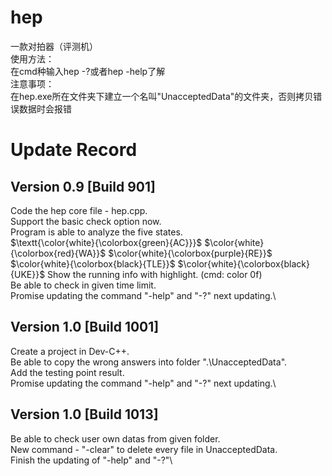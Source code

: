 # hep
 一款对拍器（评测机）\
 使用方法：\
 在cmd种输入hep -?或者hep -help了解\
 注意事项：\
 在hep.exe所在文件夹下建立一个名叫"UnacceptedData"的文件夹，否则拷贝错误数据时会报错

# Update Record
## Version 0.9 [Build 901]
Code the hep core file - hep.cpp.\
Support the basic check option now.\
Program is able to analyze the five states.\
$\textt{\color{white}{\colorbox{green}{AC}}}$
$\color{white}{\colorbox{red}{WA}}$
$\color{white}{\colorbox{purple}{RE}}$
$\color{white}{\colorbox{black}{TLE}}$
$\color{white}{\colorbox{black}{UKE}}$
Show the running info with highlight. (cmd: color 0f)\
Be able to check in given time limit.\
Promise updating the command "-help" and "-?" next updating.\

## Version 1.0 [Build 1001]
Create a project in Dev-C++.\
Be able to copy the wrong answers into folder ".\UnacceptedData".\
Add the testing point result.\
Promise updating the command "-help" and "-?" next updating.\

## Version 1.0 [Build 1013]
Be able to check user own datas from given folder.\
New command - "-clear" to delete every file in UnacceptedData.\
Finish the updating of "-help" and "-?"\
